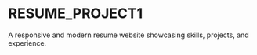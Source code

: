 # RESUME_PROJECT1
A responsive and modern resume website showcasing skills, projects, and experience.

